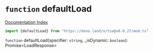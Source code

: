 # `function` defaultLoad

[Documentation Index](../README.md)

```ts
import {defaultLoad} from "https://deno.land/x/tsa@v0.0.27/mod.ts"
```

`function` defaultLoad(specifier: `string`, \_isDynamic: `boolean`): Promise\<LoadResponse>